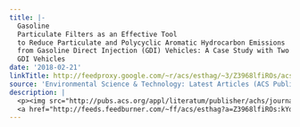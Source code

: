 ```yaml
---
title: |-
  Gasoline
  Particulate Filters as an Effective Tool
  to Reduce Particulate and Polycyclic Aromatic Hydrocarbon Emissions
  from Gasoline Direct Injection (GDI) Vehicles: A Case Study with Two
  GDI Vehicles
date: '2018-02-21'
linkTitle: http://feedproxy.google.com/~r/acs/esthag/~3/Z3968lfiROs/acs.est.7b05641
source: 'Environmental Science & Technology: Latest Articles (ACS Publications)'
description: |
  <p><img src="http://pubs.acs.org/appl/literatum/publisher/achs/journals/content/esthag/0/esthag.ahead-of-print/acs.est.7b05641/20180220/images/medium/es-2017-05641q_0007.gif" alt="TOC Graphic"/></p><div><cite>Environmental Science & Technology</cite></div><div>DOI: 10.1021/acs.est.7b05641</div><div class="feedflare">
  <a href="http://feeds.feedburner.com/~ff/acs/esthag?a=Z3968lfiROs:kYdIfu3BINE:yIl2AUoC8zA"><img src="http://feeds.feedburner.com/~ff/acs/esthag?d=yIl2AUoC8zA" border="0"></img></a>
---
```

